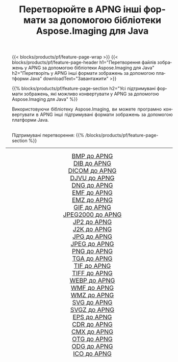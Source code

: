 ﻿---
title: Перетворюйте в APNG інші формати за допомогою бібліотеки Aspose.Imaging для Java 
weight: 3920
url: /uk/java/conversion/to/apng 
lang: uk
langdirlevel: 2
locales: zh-hans,ja,it,ru,de,es,fr,nl,id,lt,pl,pt,vi,tr,ko,zh-hant,ar,hi,th,sv,cs,uk,he
description: За допомогою Aspose.Imaging ви можете конвертувати в APNG інші формати за допомогою Java
---

{{< blocks/products/pf/feature-page-wrap >}}
{{< blocks/products/pf/feature-page-header h1="Перетворення файлів зображень у APNG за допомогою бібліотеки Aspose.Imaging для Java" h2="Перетворіть у APNG інші формати зображень за допомогою платформи Java" downloadText="Завантажити" >}}


{{% blocks/products/pf/feature-page-section  h2="Усі підтримувані формати зображень, якi можливо конвертувати у APNG за допомогою Aspose.Imaging для Java" %}}
<p align=justify>Використовуючи бібліотеку Aspose.Imaging, ви можете програмно конвертувати в APNG інші підтримувані формати зображень за допомогою платформи Java.</p>
<br/>
Підтримувані перетворення:
{{% /blocks/products/pf/feature-page-section %}}
<div class="container-fluid productfamilypage bg-gray">
    <div class="convertypes bg-gray agp-content section">
        <div class="container">
		<hr style="margin-left:-20px;"/>
		<div class="row other-converters" style="gap: 10px;font-size: 19px;text-align:center;">
		    <div class='col-md-2 other-converter remove-lp remove-rp'><a href="/imaging/uk/java/conversion/bmp-to-apng" style="padding:15px;">BMP до APNG</a></div>
<div class='col-md-2 other-converter remove-lp remove-rp'><a href="/imaging/uk/java/conversion/dib-to-apng" style="padding:15px;">DIB до APNG</a></div>
<div class='col-md-2 other-converter remove-lp remove-rp'><a href="/imaging/uk/java/conversion/dicom-to-apng" style="padding:15px;">DICOM до APNG</a></div>
<div class='col-md-2 other-converter remove-lp remove-rp'><a href="/imaging/uk/java/conversion/djvu-to-apng" style="padding:15px;">DJVU до APNG</a></div>
<div class='col-md-2 other-converter remove-lp remove-rp'><a href="/imaging/uk/java/conversion/dng-to-apng" style="padding:15px;">DNG до APNG</a></div>
<div class='col-md-2 other-converter remove-lp remove-rp'><a href="/imaging/uk/java/conversion/emf-to-apng" style="padding:15px;">EMF до APNG</a></div>
<div class='col-md-2 other-converter remove-lp remove-rp'><a href="/imaging/uk/java/conversion/emz-to-apng" style="padding:15px;">EMZ до APNG</a></div>
<div class='col-md-2 other-converter remove-lp remove-rp'><a href="/imaging/uk/java/conversion/gif-to-apng" style="padding:15px;">GIF до APNG</a></div>
<div class='col-md-2 other-converter remove-lp remove-rp'><a href="/imaging/uk/java/conversion/jpeg2000-to-apng" style="padding:15px;">JPEG2000 до APNG</a></div>
<div class='col-md-2 other-converter remove-lp remove-rp'><a href="/imaging/uk/java/conversion/jp2-to-apng" style="padding:15px;">JP2 до APNG</a></div>
<div class='col-md-2 other-converter remove-lp remove-rp'><a href="/imaging/uk/java/conversion/j2k-to-apng" style="padding:15px;">J2K до APNG</a></div>
<div class='col-md-2 other-converter remove-lp remove-rp'><a href="/imaging/uk/java/conversion/jpg-to-apng" style="padding:15px;">JPG до APNG</a></div>
<div class='col-md-2 other-converter remove-lp remove-rp'><a href="/imaging/uk/java/conversion/jpeg-to-apng" style="padding:15px;">JPEG до APNG</a></div>
<div class='col-md-2 other-converter remove-lp remove-rp'><a href="/imaging/uk/java/conversion/png-to-apng" style="padding:15px;">PNG до APNG</a></div>
<div class='col-md-2 other-converter remove-lp remove-rp'><a href="/imaging/uk/java/conversion/tga-to-apng" style="padding:15px;">TGA до APNG</a></div>
<div class='col-md-2 other-converter remove-lp remove-rp'><a href="/imaging/uk/java/conversion/tif-to-apng" style="padding:15px;">TIF до APNG</a></div>
<div class='col-md-2 other-converter remove-lp remove-rp'><a href="/imaging/uk/java/conversion/tiff-to-apng" style="padding:15px;">TIFF до APNG</a></div>
<div class='col-md-2 other-converter remove-lp remove-rp'><a href="/imaging/uk/java/conversion/webp-to-apng" style="padding:15px;">WEBP до APNG</a></div>
<div class='col-md-2 other-converter remove-lp remove-rp'><a href="/imaging/uk/java/conversion/wmf-to-apng" style="padding:15px;">WMF до APNG</a></div>
<div class='col-md-2 other-converter remove-lp remove-rp'><a href="/imaging/uk/java/conversion/wmz-to-apng" style="padding:15px;">WMZ до APNG</a></div>
<div class='col-md-2 other-converter remove-lp remove-rp'><a href="/imaging/uk/java/conversion/svg-to-apng" style="padding:15px;">SVG до APNG</a></div>
<div class='col-md-2 other-converter remove-lp remove-rp'><a href="/imaging/uk/java/conversion/svgz-to-apng" style="padding:15px;">SVGZ до APNG</a></div>
<div class='col-md-2 other-converter remove-lp remove-rp'><a href="/imaging/uk/java/conversion/eps-to-apng" style="padding:15px;">EPS до APNG</a></div>
<div class='col-md-2 other-converter remove-lp remove-rp'><a href="/imaging/uk/java/conversion/cdr-to-apng" style="padding:15px;">CDR до APNG</a></div>
<div class='col-md-2 other-converter remove-lp remove-rp'><a href="/imaging/uk/java/conversion/cmx-to-apng" style="padding:15px;">CMX до APNG</a></div>
<div class='col-md-2 other-converter remove-lp remove-rp'><a href="/imaging/uk/java/conversion/otg-to-apng" style="padding:15px;">OTG до APNG</a></div>
<div class='col-md-2 other-converter remove-lp remove-rp'><a href="/imaging/uk/java/conversion/odg-to-apng" style="padding:15px;">ODG до APNG</a></div>
<div class='col-md-2 other-converter remove-lp remove-rp'><a href="/imaging/uk/java/conversion/ico-to-apng" style="padding:15px;">ICO до APNG</a></div>
                </div>
        </div>
    </div>
</div>
<br/>

